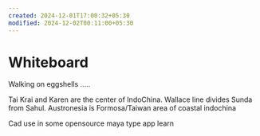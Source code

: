 ```yaml
---
created: 2024-12-01T17:00:32+05:30
modified: 2024-12-02T00:11:00+05:30
---
```


# Whiteboard

Walking on eggshells
.....

Tai Krai and Karen are the center of IndoChina. Wallace line divides Sunda from Sahul.
Austronesia is Formosa/Taiwan area of coastal indochina


Cad use in some opensource maya type app learn
